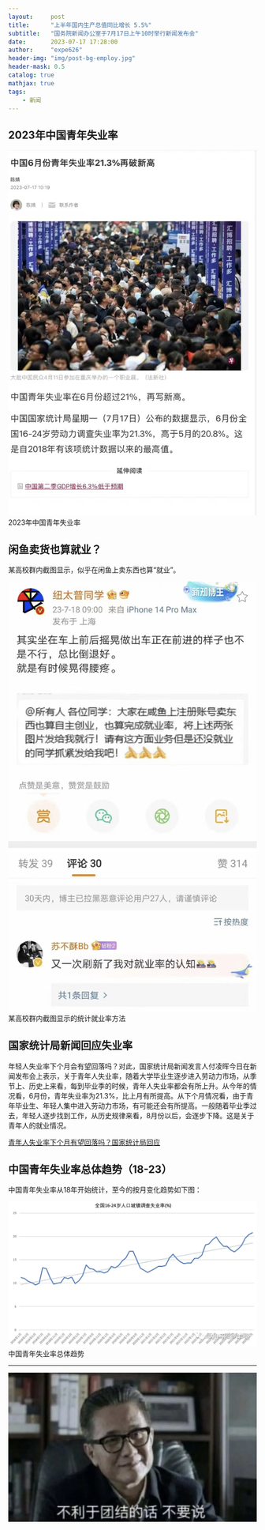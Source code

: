 ```yaml
---
layout:     post
title:      "上半年国内生产总值同比增长 5.5%"
subtitle:   "国务院新闻办公室于7月17日上午10时举行新闻发布会"
date:       2023-07-17 17:28:00
author:     "expe626"
header-img: "img/post-bg-employ.jpg"
header-mask: 0.5
catalog: true
mathjax: true
tags:
    - 新闻
---
```


## 2023年中国青年失业率

<img src="/img/in-post/2023/unemployment_rate.jpeg" alt="unemployment rate">
<div class="figTitle">2023年中国青年失业率</div>

## 闲鱼卖货也算就业？

某高校群内截图显示，似乎在闲鱼上卖东西也算“就业”。

<img src="/img/in-post/2023/employment_rate_statistics.jpg" alt="employment rate statistics">
<div class="figTitle">某高校群内截图显示的统计就业率方法</div>

## 国家统计局新闻回应失业率

年轻人失业率下个月会有望回落吗？对此，国家统计局新闻发言人付凌晖今日在新闻发布会上表示，关于青年人失业率，随着大学毕业生逐步进入劳动力市场，从季节上、历史上来看，每到毕业季的时候，青年人失业率都会有所上升。从今年的情况看，6月份，青年失业率为21.3%，比上月有所提高。从下个月情况看，由于青年毕业生、年轻人集中进入劳动力市场，有可能还会有所提高。一般随着毕业季过去，年轻人逐步找到工作，从历史规律来看，8月份以后，会逐步下降。这是关于青年人的就业情况。

[青年人失业率下个月有望回落吗？国家统计局回应](https://m.cls.cn/detail/1406484)

## 中国青年失业率总体趋势（18-23）

中国青年失业率从18年开始统计，至今的按月变化趋势如下图：

<img src="/img/in-post/2023/overall_unemployment_rate.jpeg" alt="overall unemployment rate">
<div class="figTitle">中国青年失业率总体趋势</div>

----

<img src="/img/in-post/2023/not_conducive_to_unity.jpeg" alt="don't say things not conducive to unity">